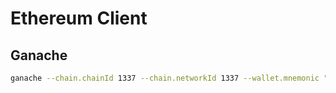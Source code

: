 # Ethereum Client

## Ganache

```bash
ganache --chain.chainId 1337 --chain.networkId 1337 --wallet.mnemonic "much repair shock carbon improve miss forget sock include bullet interest solution"
```
